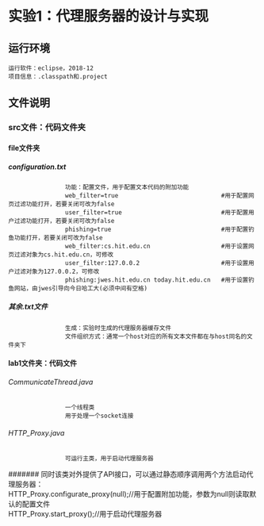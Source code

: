 # 实验1：代理服务器的设计与实现
## 运行环境
    运行软件：eclipse，2018-12  
    项目信息：.classpath和.project  
## 文件说明
### src文件：代码文件夹
#### file文件夹
##### configuration.txt
                    功能：配置文件，用于配置文本代码的附加功能  
                    web_filter=true                             #用于配置网页过滤功能打开，若要关闭可改为false  
                    user_filter=true                            #用于配置用户过滤功能打开，若要关闭可改为false  
                    phishing=true                               #用于配置钓鱼功能打开，若要关闭可改为false  
                    web_filter:cs.hit.edu.cn                    #用于设置网页过滤对象为cs.hit.edu.cn，可修改  
                    user_filter:127.0.0.2                       #用于设置用户过滤对象为127.0.0.2，可修改  
                    phishing:jwes.hit.edu.cn today.hit.edu.cn   #用于设置钓鱼网站，由jwes引导向今日哈工大(必须中间有空格)  
##### 其余.txt文件  
                    生成：实验时生成的代理服务器缓存文件  
                    文件组织方式：通常一个host对应的所有文本文件都在与host同名的文件夹下  
#### lab1文件夹：代码文件
###### CommunicateThread.java
                    一个线程类  
                    用于处理一个socket连接  
###### HTTP_Proxy.java  
                    可运行主类，用于启动代理服务器  
####### 同时该类对外提供了API接口，可以通过静态顺序调用两个方法启动代理服务器：  
                        HTTP_Proxy.configurate_proxy(null);//用于配置附加功能，参数为null则读取默认的配置文件  
                        HTTP_Proxy.start_proxy();//用于启动代理服务器  